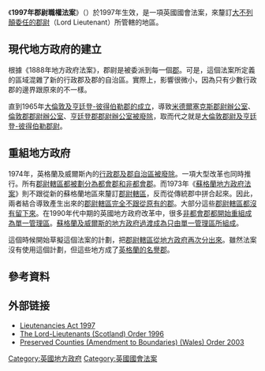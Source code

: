《**1997年郡尉職權法案**》（）於1997年生效，是一項英國國會法案，來釐訂[大不列顛委任的](https://zh.wikipedia.org/wiki/大不列顛 "wikilink")[郡尉](https://zh.wikipedia.org/wiki/郡尉_\(英國\) "wikilink")（Lord
Lieutenant）所管轄的地區。

## 現代地方政府的建立

根據《1888年地方政府法案》，郡尉是被委派到每一個[郡](../Page/郡.md "wikilink")。可是，這個法案所定義的區域混雜了新的行政郡及郡的自治區。實際上，影響很微小，因為只有少數行政郡的邊界跟原來的不一樣。

直到1965年[大倫敦及](../Page/大倫敦.md "wikilink")[亨廷登-彼得伯勒郡的成立](https://zh.wikipedia.org/wiki/亨廷登-彼得伯勒郡 "wikilink")，導致[米德爾塞克斯郡尉辦公室](https://zh.wikipedia.org/wiki/米德爾塞克斯郡尉 "wikilink")、[倫敦郡郡尉辦公室](https://zh.wikipedia.org/wiki/倫敦郡郡尉 "wikilink")、[亨廷登郡郡尉辦公室被廢除](https://zh.wikipedia.org/wiki/亨廷登郡郡尉 "wikilink")，取而代之就是[大倫敦郡尉及](https://zh.wikipedia.org/wiki/大倫敦郡尉 "wikilink")[亨廷登-彼得伯勒郡尉](https://zh.wikipedia.org/wiki/亨廷登-彼得伯勒郡尉 "wikilink")。

## 重組地方政府

1974年，英格蘭及威爾斯內的[行政郡及](https://zh.wikipedia.org/wiki/行政郡 "wikilink")[郡自治區被廢除](https://zh.wikipedia.org/wiki/郡自治區 "wikilink")。一項大型改革也同時推行。所有[郡尉轄區都被劃分為](https://zh.wikipedia.org/wiki/郡尉轄區 "wikilink")[都會郡和](../Page/都會郡.md "wikilink")[非都會郡](https://zh.wikipedia.org/wiki/非都會郡 "wikilink")。而1973年《[蘇格蘭地方政府法案](https://zh.wikipedia.org/wiki/蘇格蘭地方政府法案 "wikilink")》則不跟從新的蘇格蘭地區來釐訂[郡尉轄區](https://zh.wikipedia.org/wiki/郡尉轄區 "wikilink")，反而從傳統郡中拼合起來。因此，兩者結合導致產生出來的[郡尉轄區完全不跟從原有的郡](https://zh.wikipedia.org/wiki/郡尉轄區 "wikilink")。大部分這些[郡尉轄區都沒有留下來](https://zh.wikipedia.org/wiki/郡尉轄區 "wikilink")。在1990年代中期的英國地方政府改革中，很多[非都會郡都開始重組成為](https://zh.wikipedia.org/wiki/非都會郡 "wikilink")[單一管理區](../Page/單一管理區.md "wikilink")。[蘇格蘭及](../Page/蘇格蘭.md "wikilink")[威爾斯的地方政府過渡成為只由單一管理區所組成](https://zh.wikipedia.org/wiki/威爾斯 "wikilink")。

這個時候開始草擬這個法案的計劃，把[郡尉轄區從地方政府再次分出來](https://zh.wikipedia.org/wiki/郡尉轄區 "wikilink")。雖然法案沒有使用這個計劃，但這些地方成了[英格蘭的名譽郡](https://zh.wikipedia.org/wiki/英格蘭的名譽郡 "wikilink")。

## 參考資料

<div class="references-small">

<references />

</div>

## 外部链接

  - [Lieutenancies
    Act 1997](http://www.opsi.gov.uk/acts/acts1997/1997023.htm)
  - [The Lord-Lieutenants (Scotland)
    Order 1996](https://archive.is/20120801094408/http://www.hmso.gov.uk/si/si1996/Uksi_19960731_en_1.htm)
  - [Preserved Counties (Amendment to Boundaries) (Wales)
    Order 2003](http://www.opsi.gov.uk/legislation/wales/wsi2003/20030974e.htm)

[Category:英國地方政府](https://zh.wikipedia.org/wiki/Category:英國地方政府 "wikilink")
[Category:英國國會法案](https://zh.wikipedia.org/wiki/Category:英國國會法案 "wikilink")